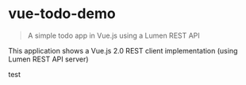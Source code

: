 # vue-todo-demo

> A simple todo app in Vue.js using a Lumen REST API

This application shows a Vue.js 2.0 REST client implementation (using Lumen REST API server)

test

